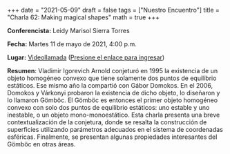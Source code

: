 +++
date      = "2021-05-09"
draft     = false
tags      = ["Nuestro Encuentro"]
title     = "Charla 62: Making magical shapes"
math      = true
+++

**Conferencista:** Leidy Marisol Sierra Torres

**Fecha:** Martes 11 de mayo de 2021, 4:00 p.m.

**Lugar:** [Videollamada](https://meet.google.com/izy-pzig-pbf)  ([Presione el enlace para ingresar](https://meet.google.com/izy-pzig-pbf))

**Resumen**: Vladimir Igorevich Arnold conjeturó en 1995 la existencia de un objeto homogéneo convexo que tiene solamente dos puntos de equilibrio estáticos. Ese mismo año la compartió con Gábor Domokos. En el 2006, Domokos y Várkonyi probaron la existencia de dicho objeto, lo diseñaron y lo llamaron Gömböc. El Gömböc es entonces el primer objeto homogéneo convexo con solo dos puntos de equilibrio estáticos: uno estable y uno inestable, o un objeto mono-monoestático. Esta charla presenta una breve contextualización de la conjetura, donde se resalta la construcción de superficies utilizando parámetros adecuados en el sistema de coordenadas esféricas. Finalmente, se presentan algunas propiedades interesantes del Gömböc en otras áreas.
